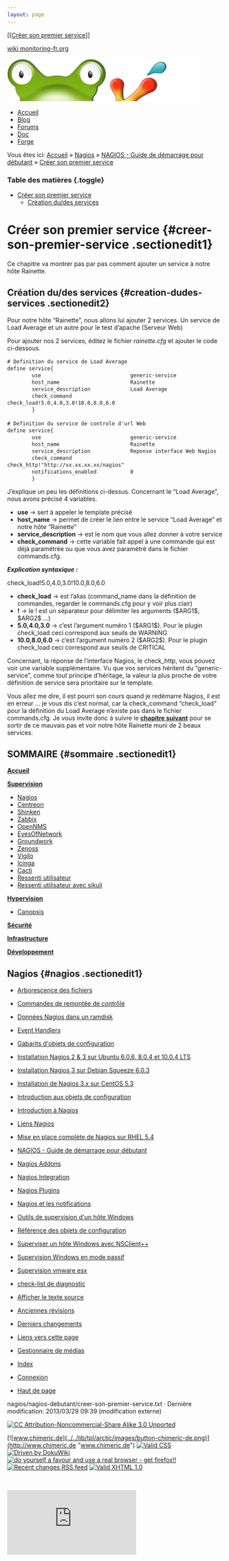 ```yaml
---
layout: page
---
```


[[[Créer son premier
service](creer-son-premier-service@do=backlink.html)]]

[wiki monitoring-fr.org](../../start.html "[ALT+H]")

![Logo Monitoring](../../lib/tpl/arctic/images/logo_monitoring.png)

-   [Accueil](../../index.html "Cliquez pour revenir |  l'accueil")
-   [Blog](http://www.monitoring-fr.org "Blog & News")
-   [Forums](http://forums.monitoring-fr.org "Forums")
-   [Doc](http://doc.monitoring-fr.org "Doc")
-   [Forge](https://github.com/monitoring-fr "Forge")

Vous êtes ici: [Accueil](../../start.html "start") »
[Nagios](../start.html "nagios:start") » [NAGIOS - Guide de démarrage
pour débutant](start.html "nagios:nagios-debutant:start") » [Créer son
premier
service](creer-son-premier-service.html "nagios:nagios-debutant:creer-son-premier-service")

### Table des matières {.toggle}

-   [Créer son premier
    service](creer-son-premier-service.html#creer-son-premier-service)
    -   [Création du/des
        services](creer-son-premier-service.html#creation-dudes-services)

Créer son premier service {#creer-son-premier-service .sectionedit1}
=========================

Ce chapitre va montrer pas par pas comment ajouter un service à notre
hôte Rainette.

Création du/des services {#creation-dudes-services .sectionedit2}
------------------------

Pour notre hôte “Rainette”, nous allons lui ajouter 2 services. Un
service de Load Average et un autre pour le test d’apache (Serveur Web)

Pour ajouter nos 2 services, éditez le fichier *rainette.cfg* et ajouter
le code ci-dessous.

~~~~ {.code}
# Definition du service de Load Average
define service{
        use                             generic-service
        host_name                       Rainette
        service_description             Load Average
        check_command                   check_load!5.0,4.0,3.0!10.0,8.0,6.0
        }

# Definition du service de controle d'url Web
define service{
        use                             generic-service
        host_name                       Rainette
        service_description             Reponse interface Web Nagios
        check_command                   check_http!"http://xx.xx.xx.xx/nagios"
        notifications_enabled           0
        }
~~~~

J’explique un peu les définitions ci-dessus. Concernant le “Load
Average”, nous avons précisé 4 variables.

-   **use** → sert à appeler le template précisé
-   **host\_name** → permet de créer le lien entre le service “Load
    Average” et notre hôte “Rainette”
-   **service\_description** → est le nom que vous allez donner à votre
    service
-   **check\_command** → cette variable fait appel à une commande qui
    est déjà paramétrée ou que vous avez paramétré dans le fichier
    commands.cfg.

***Explication syntaxique :***

check\_load!5.0,4.0,3.0!10.0,8.0,6.0

-   **check\_load** → est l’alias (command\_name dans la définition de
    commandes, regarder le commands.cfg pour y voir plus clair)
-   **!** → le ! est un séparateur pour délimiter les arguments
    (\$ARG1\$, \$ARG2\$ …)
-   **5.0,4.0,3.0** → c’est l’argument numéro 1 (\$ARG1\$). Pour le
    plugin check\_load ceci correspond aux seuils de WARNING
-   **10.0,8.0,6.0** → c’est l’argument numéro 2 (\$ARG2\$). Pour le
    plugin check\_load ceci correspond aux seuils de CRITICAL

Concernant, la réponse de l’interface Nagios, le check\_http, vous
pouvez voir une variable supplémentaire. Vu que vos services héritent du
“generic-service”, comme tout principe d’héritage, la valeur la plus
proche de votre définition de service sera prioritaire sur le template.

Vous allez me dire, il est pourri son cours quand je redémarre Nagios,
il est en erreur … je vous dis c’est normal, car la check\_command
“check\_load” pour la définition du Load Average n’existe pas dans le
fichier commands.cfg. Je vous invite donc à suivre le **[chapitre
suivant](creer-sa-premiere-commande.html "nagios:nagios-debutant:creer-sa-premiere-commande")**
pour se sortir de ce mauvais pas et voir notre hôte Rainette muni de 2
beaux services.

SOMMAIRE {#sommaire .sectionedit1}
--------

**[Accueil](../../start.html "start")**

**[Supervision](../../supervision/start.html "supervision:start")**

-   [Nagios](../start.html "nagios:start")
-   [Centreon](../../centreon/start.html "centreon:start")
-   [Shinken](../../shinken/start.html "shinken:start")
-   [Zabbix](../../zabbix/start.html "zabbix:start")
-   [OpenNMS](../../opennms/start.html "opennms:start")
-   [EyesOfNetwork](../../eyesofnetwork/start.html "eyesofnetwork:start")
-   [Groundwork](../../groundwork/start.html "groundwork:start")
-   [Zenoss](../../zenoss/start.html "zenoss:start")
-   [Vigilo](../../vigilo/start.html "vigilo:start")
-   [Icinga](../../icinga/start.html "icinga:start")
-   [Cacti](../../cacti/start.html "cacti:start")
-   [Ressenti
    utilisateur](../../supervision/eue/start.html "supervision:eue:start")
-   [Ressenti utilisateur avec
    sikuli](../../sikuli/eue/start.html "sikuli:eue:start")

**[Hypervision](../../hypervision/start.html "hypervision:start")**

-   [Canopsis](../../canopsis/start.html "canopsis:start")

**[Sécurité](../../securite/start.html "securite:start")**

**[Infrastructure](../../infra/start.html "infra:start")**

**[Développement](../../dev/start.html "dev:start")**

Nagios {#nagios .sectionedit1}
------

-   [Arborescence des
    fichiers](../installation-layout.html "nagios:installation-layout")
-   [Commandes de remontée de
    contrôle](../ocsp-ochp.html "nagios:ocsp-ochp")
-   [Données Nagios dans un ramdisk](../ramdisk.html "nagios:ramdisk")
-   [Event Handlers](../event_handlers.html "nagios:event_handlers")
-   [Gabarits d'objets de
    configuration](../templates.html "nagios:templates")
-   [Installation Nagios 2 & 3 sur Ubuntu 6.0.6, 8.0.4 et 10.0.4
    LTS](../ubuntu-install.html "nagios:ubuntu-install")
-   [Installation Nagios 3 sur Debian Squeeze
    6.0.3](../debian-install.html "nagios:debian-install")
-   [Installation de Nagios 3.x sur CentOS
    5.3](../nagios-centos-install.html "nagios:nagios-centos-install")
-   [Introduction aux objets de
    configuration](../configobjects.html "nagios:configobjects")
-   [Introduction à
    Nagios](../nagios-introduction.html "nagios:nagios-introduction")
-   [Liens Nagios](../links.html "nagios:links")
-   [Mise en place complète de Nagios sur RHEL
    5.4](../mise-en-place-complete-nagios-sur-rhel-5.4/start.html "nagios:mise-en-place-complete-nagios-sur-rhel-5.4:start")
-   [NAGIOS - Guide de démarrage pour
    débutant](start.html "nagios:nagios-debutant:start")
-   [Nagios Addons](../addons/start.html "nagios:addons:start")
-   [Nagios
    Integration](../integration/start.html "nagios:integration:start")
-   [Nagios Plugins](../plugins/start.html "nagios:plugins:start")
-   [Nagios et les
    notifications](../notifications.html "nagios:notifications")
-   [Outils de supervision d'un hôte
    Windows](../windows-client.html "nagios:windows-client")
-   [Référence des objets de
    configuration](../objects-reference.html "nagios:objects-reference")
-   [Superviser un hôte Windows avec
    NSClient++](../nagios-nsclient-host.html "nagios:nagios-nsclient-host")
-   [Supervision Windows en mode
    passif](../supervision-windows-passif.html "nagios:supervision-windows-passif")
-   [Supervision vmware esx](../vmware_esx.html "nagios:vmware_esx")
-   [check-list de diagnostic](../debug.html "nagios:debug")

-   [Afficher le texte
    source](creer-son-premier-service@do=edit&rev=0.html "Afficher le texte source [V]")
-   [Anciennes
    révisions](creer-son-premier-service@do=revisions.html "Anciennes révisions [O]")
-   [Derniers
    changements](creer-son-premier-service@do=recent.html "Derniers changements [R]")
-   [Liens vers cette
    page](creer-son-premier-service@do=backlink.html "Liens vers cette page")
-   [Gestionnaire de
    médias](creer-son-premier-service@do=media.html "Gestionnaire de médias")
-   [Index](creer-son-premier-service@do=index.html "Index [X]")
-   [Connexion](creer-son-premier-service@do=login&sectok=6bca6bdf16f8880de3d6d3649db89a26.html "Connexion")
-   [Haut de
    page](creer-son-premier-service.html#dokuwiki__top "Haut de page [T]")

nagios/nagios-debutant/creer-son-premier-service.txt · Dernière
modification: 2013/03/29 09:39 (modification externe)

[![CC Attribution-Noncommercial-Share Alike 3.0
Unported](../../lib/images/license/button/cc-by-nc-sa.png)](http://creativecommons.org/licenses/by-nc-sa/3.0/)

[![www.chimeric.de](../../lib/tpl/arctic/images/button-chimeric-de.png)](http://www.chimeric.de "www.chimeric.de")
[![Valid
CSS](../../lib/tpl/arctic/images/button-css.png)](http://jigsaw.w3.org/css-validator/check/referer "Valid CSS")
[![Driven by
DokuWiki](../../lib/tpl/arctic/images/button-dw.png)](http://wiki.splitbrain.org/wiki:dokuwiki "Driven by DokuWiki")
[![do yourself a favour and use a real browser - get
firefox!!](../../lib/tpl/arctic/images/button-firefox.png)](http://www.firefox-browser.de "do yourself a favour and use a real browser - get firefox")
[![Recent changes RSS
feed](../../lib/tpl/arctic/images/button-rss.png)](../../feed.php "Recent changes RSS feed")
[![Valid XHTML
1.0](../../lib/tpl/arctic/images/button-xhtml.png)](http://validator.w3.org/check/referer "Valid XHTML 1.0")

![](../../lib/exe/indexer.php@id=nagios%253Anagios-debutant%253Acreer-son-premier-service&1424859573)

![](http://analytics.monitoring-fr.org/piwik.php?idsite=2)
